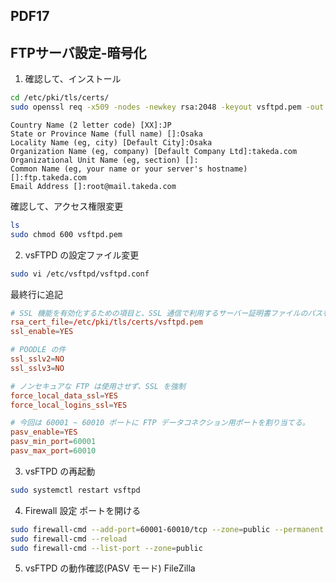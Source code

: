 
## PDF17
## FTPサーバ設定-暗号化

1. 確認して、インストール
```sh
cd /etc/pki/tls/certs/
sudo openssl req -x509 -nodes -newkey rsa:2048 -keyout vsftpd.pem -out vsftpd.pem -days 3650
```

```
Country Name (2 letter code) [XX]:JP
State or Province Name (full name) []:Osaka
Locality Name (eg, city) [Default City]:Osaka
Organization Name (eg, company) [Default Company Ltd]:takeda.com
Organizational Unit Name (eg, section) []:
Common Name (eg, your name or your server's hostname) []:ftp.takeda.com
Email Address []:root@mail.takeda.com
```

確認して、アクセス権限変更
```sh
ls
sudo chmod 600 vsftpd.pem
```

2. vsFTPD の設定ファイル変更
```sh
sudo vi /etc/vsftpd/vsftpd.conf
```

最終行に追記
```conf
# SSL 機能を有効化するための項目と、SSL 通信で利用するサーバー証明書ファイルのパスを設定
rsa_cert_file=/etc/pki/tls/certs/vsftpd.pem
ssl_enable=YES

# POODLE の件
ssl_sslv2=NO
ssl_sslv3=NO

# ノンセキュアな FTP は使用させず、SSL を強制
force_local_data_ssl=YES
force_local_logins_ssl=YES

# 今回は 60001 ~ 60010 ポートに FTP データコネクション用ポートを割り当てる。
pasv_enable=YES
pasv_min_port=60001
pasv_max_port=60010
```

3. vsFTPD の再起動
```sh
sudo systemctl restart vsftpd
```

4. Firewall 設定
ポートを開ける
```sh
sudo firewall-cmd --add-port=60001-60010/tcp --zone=public --permanent
sudo firewall-cmd --reload
sudo firewall-cmd --list-port --zone=public
```

5. vsFTPD の動作確認(PASV モード)
FileZilla
